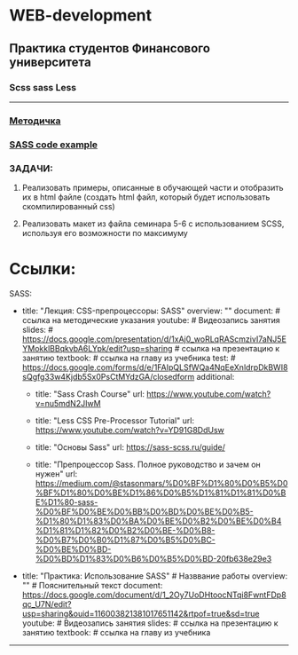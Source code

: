 # WEB-development


## Практика студентов Финансового университета


### Scss sass Less
__________________________________________


### [Методичка](https://docs.google.com/document/d/1_2Oy7UoDHtoocNTqi8FwntFDp8qc_U7N/edit#)

### [SASS code example](https://github.com/VladimirAndropov/scos-platform/tree/master/lms/static/sass)

### ЗАДАЧИ:
1. Реализовать примеры, описанные в обучающей части и отобразить их в html файле (создать html файл, который будет использовать скомпилированный css)

2. Реализовать макет из файла семинара 5-6 с использованием SCSS, используя его возможности по максимуму

# Ссылки:
SASS:

  - title: "Лекция: CSS-препроцессоры: SASS" 
    overview: ""
    document:  # ссылка на методические указания
    youtube: # Видеозапись занятия
    slides: # https://docs.google.com/presentation/d/1xAj0_woRLqRAScmzivI7aNJ5EYMokklBBqkvbA6LYpk/edit?usp=sharing # ссылка на презентацию к занятию
    textbook: # ссылка на главу из учебника
    test: # https://docs.google.com/forms/d/e/1FAIpQLSfWQa4NqEeXnldrpDkBWI8sQgfg33w4Kjdb5Sx0PsCtMYdzGA/closedform
    additional:
      - title: "Sass Crash Course"
        url: https://www.youtube.com/watch?v=nu5mdN2JIwM
        
      - title: "Less CSS Pre-Processor Tutorial"
        url: https://www.youtube.com/watch?v=YD91G8DdUsw
        
      - title: "Основы Sass"
        url: https://sass-scss.ru/guide/
        
      - title: "Препроцессор Sass. Полное руководство и зачем он нужен"
        url: https://medium.com/@stasonmars/%D0%BF%D1%80%D0%B5%D0%BF%D1%80%D0%BE%D1%86%D0%B5%D1%81%D1%81%D0%BE%D1%80-sass-%D0%BF%D0%BE%D0%BB%D0%BD%D0%BE%D0%B5-%D1%80%D1%83%D0%BA%D0%BE%D0%B2%D0%BE%D0%B4%D1%81%D1%82%D0%B2%D0%BE-%D0%B8-%D0%B7%D0%B0%D1%87%D0%B5%D0%BC-%D0%BE%D0%BD-%D0%BD%D1%83%D0%B6%D0%B5%D0%BD-20fb638e29e3

  - title: "Практика: Использование SASS" # Назввание работы
    overview: "" # Пояснительный текст
    document: https://docs.google.com/document/d/1_2Oy7UoDHtoocNTqi8FwntFDp8qc_U7N/edit?usp=sharing&ouid=116003821381017651142&rtpof=true&sd=true
    youtube: # Видеозапись занятия
    slides: # ссылка на презентацию к занятию
    textbook: # ссылка на главу из учебника

---